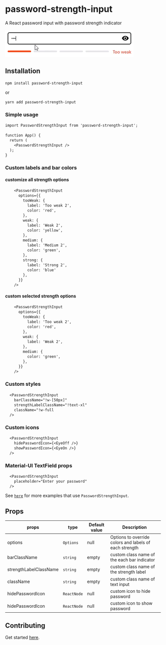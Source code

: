 # password-strength-input

<p align="left">
A React password input with password strength indicator
</p>


![Gif](https://github.com/tiavina-mika/password-strength-input/blob/main/screenshots/example.gif)

## Installation

```shell
npm install password-strength-input
```
or
```shell
yarn add password-strength-input
```

### Simple usage

```tsx
import PasswordStrengthInput from 'password-strength-input';

function App() {
  return (
    <PasswordStrengthInput />
  );
}
```

### Custom labels and bar colors
#### customize all strength options
```tsx
    <PasswordStrengthInput
      options={{
        tooWeak: {
          label: 'Too weak 2',
          color: 'red',
        },
        weak: {
          label: 'Weak 2',
          color: 'yellow',
        },
        medium: {
          label: 'Medium 2',
          color: 'green',
        },
        strong: {
          label: 'Strong 2',
          color: 'blue'
        },
      }}
    />
```

#### custom selected strength options
```tsx
    <PasswordStrengthInput
      options={{
        tooWeak: {
          label: 'Too weak 2',
          color: 'red',
        },
        weak: {
          label: 'Weak 2',
        },
        medium: {
          color: 'green',
        },
      }}
    />
```

### Custom styles

```tsx
  <PasswordStrengthInput
    barClassName="!w-[50px]"
    strengthLabelClassName="!text-xl"
    className="!w-full
  />
```

### Custom icons

```tsx
  <PasswordStrengthInput
    hidePasswordIcon={<EyeOff />}
    showPasswordIcon={<EyeOn />}
  />
```

### Material-UI TextField props

```tsx
  <PasswordStrengthInput
    placeholder="Enter your password"
  />
```

See [`here`](https://github.com/tiavina-mika/password-strength-input/tree/main/example) for more examples that use `PasswordStrengthInput`.

## Props

|props |type                          | Default value                         | Description |
|----------------|-------------------------------|-----------------------------|-----------------------------|
|options|`Options`|null|Options to override colors and labels of each strength
|barClassName|`string`|empty|custom class name of the each bar indicator
|strengthLabelClassName|`string`|empty|custom class name of the strength label
|className|`string`|empty|custom class name of text input
|hidePasswordIcon|`ReactNode`|null|custom icon to hide password
|hidePasswordIcon|`ReactNode`|null|custom icon to show password

## Contributing

Get started [here](https://github.com/tiavina-mika/password-strength-input/blob/main/CONTRIBUTING.md).
